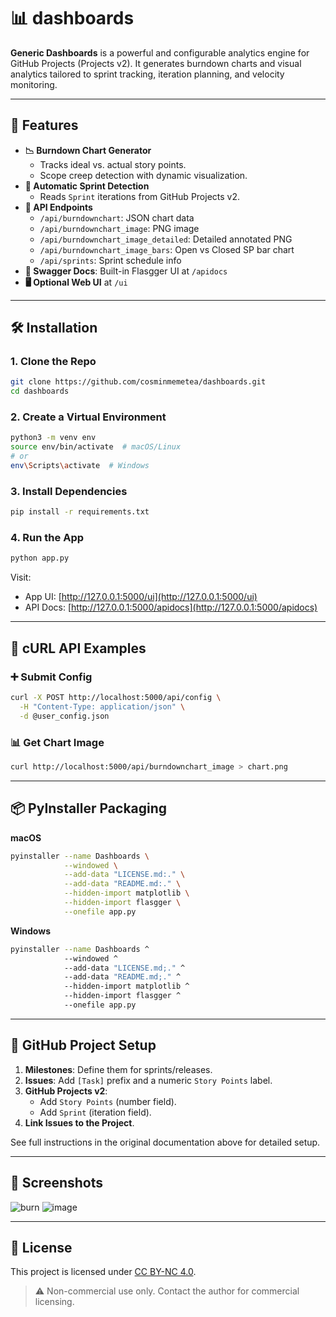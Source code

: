 
# 📊 dashboards

**Generic Dashboards** is a powerful and configurable analytics engine for GitHub Projects (Projects v2). It generates burndown charts and visual analytics tailored to sprint tracking, iteration planning, and velocity monitoring.

---

## 🚀 Features

- **📉 Burndown Chart Generator**
  - Tracks ideal vs. actual story points.
  - Scope creep detection with dynamic visualization.
- **🧠 Automatic Sprint Detection**
  - Reads `Sprint` iterations from GitHub Projects v2.
- **🎯 API Endpoints**
  - `/api/burndownchart`: JSON chart data
  - `/api/burndownchart_image`: PNG image
  - `/api/burndownchart_image_detailed`: Detailed annotated PNG
  - `/api/burndownchart_image_bars`: Open vs Closed SP bar chart
  - `/api/sprints`: Sprint schedule info
- **📖 Swagger Docs**: Built-in Flasgger UI at `/apidocs`
- **🖥️ Optional Web UI** at `/ui`

---

## 🛠️ Installation

### 1. Clone the Repo

```bash
git clone https://github.com/cosminmemetea/dashboards.git
cd dashboards
```

### 2. Create a Virtual Environment

```bash
python3 -m venv env
source env/bin/activate  # macOS/Linux
# or
env\Scripts\activate  # Windows
```

### 3. Install Dependencies

```bash
pip install -r requirements.txt
```

### 4. Run the App

```bash
python app.py
```

Visit:
- App UI: [http://127.0.0.1:5000/ui](http://127.0.0.1:5000/ui)
- API Docs: [http://127.0.0.1:5000/apidocs](http://127.0.0.1:5000/apidocs)

---

## 🧪 cURL API Examples

### ➕ Submit Config

```bash
curl -X POST http://localhost:5000/api/config \
  -H "Content-Type: application/json" \
  -d @user_config.json
```

### 📊 Get Chart Image

```bash
curl http://localhost:5000/api/burndownchart_image > chart.png
```

---

## 📦 PyInstaller Packaging

**macOS**

```bash
pyinstaller --name Dashboards \
            --windowed \
            --add-data "LICENSE.md:." \
            --add-data "README.md:." \
            --hidden-import matplotlib \
            --hidden-import flasgger \
            --onefile app.py
```

**Windows**

```bash
pyinstaller --name Dashboards ^
            --windowed ^
            --add-data "LICENSE.md;." ^
            --add-data "README.md;." ^
            --hidden-import matplotlib ^
            --hidden-import flasgger ^
            --onefile app.py
```

---

## 🧩 GitHub Project Setup

1. **Milestones**: Define them for sprints/releases.
2. **Issues**: Add `[Task]` prefix and a numeric `Story Points` label.
3. **GitHub Projects v2**:
   - Add `Story Points` (number field).
   - Add `Sprint` (iteration field).
4. **Link Issues to the Project**.

See full instructions in the original documentation above for detailed setup.

---

## 📸 Screenshots

![burn](https://github.com/user-attachments/assets/90ab33ad-7a9d-4ce2-93f3-1ade69cb7653)
![image](https://github.com/user-attachments/assets/c8b7c112-2d3d-430a-ab8b-7c9e62b0d825)

---

## 📄 License

This project is licensed under [CC BY-NC 4.0](https://creativecommons.org/licenses/by-nc/4.0/).

> ⚠️ Non-commercial use only. Contact the author for commercial licensing.


